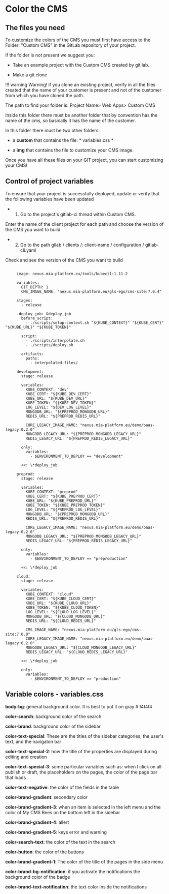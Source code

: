 # Color the CMS

## The files you need

To customize the colors of the CMS you must first have access to the Folder: "Custom CMS" in the GitLab repository of your project.

If the folder is not present we suggest you:

* Take an example project with the Custom CMS created by git lab.

* Make a git clone

!!! warning
Warning! if you clone an existing project, verify in all the files created that the name of your customer is present and not of the customer from which you have cloned the path.

The path to find your folder is: Project Name> Web Apps> Custom CMS

Inside this folder there must be another folder that by convention has the name of the cms, so basically it has the name of the customer.

In this folder there must be two other folders:

* a **custom** that contains the file: * variables.css *

* a **img** that contains the file to customize your CMS image.

Once you have all these files on your GIT project, you can start customizing your CMS!

## Control of project variables

To ensure that your project is successfully deployed, update or verify that the following variables have been updated

* 1. Go to the project's gitlab-ci thread within Custom CMS.

Enter the name of the client project for each path and choose the version of the CMS you want to build

* 2. Go to the path gilab / clients /: client-name / configuration / gitlab-cli.yaml

Check and see the version of the CMS you want to build

```

     image: nexus.mia-platform.eu/tools/kubectl:1.11.2

     variables:
       GIT_DEPTH: 1
       CMS_IMAGE_NAME: "nexus.mia-platform.eu/gls-ego/cms-site:7.0.4"

     stages:
       - release

     .deploy-job: &deploy_job
       before_script:
         - ./scripts/setup-context.sh "${KUBE_CONTEXT}" "${KUBE_CERT}" "${KUBE_URL}" "${KUBE_TOKEN}"

       script:
         - ./scripts/interpolate.sh
         - ./scripts/deploy.sh

       artifacts:
         paths:
           - interpolated-files/

     development:
       stage: release

       variables:
         KUBE_CONTEXT: "dev"
         KUBE_CERT: "${KUBE_DEV_CERT}"
         KUBE_URL: "${KUBE_DEV_URL}"
         KUBE_TOKEN: "${KUBE_DEV_TOKEN}"
         LOG_LEVEL: "${DEV_LOG_LEVEL}"
         MONGODB_URL: "${PREPROD_MONGODB_URL}"
         REDIS_URL: "${PREPROD_REDIS_URL}"

         CORE_LEGACY_IMAGE_NAME: "nexus.mia-platform.eu/demo/baas-legacy:0.2.0"
         MONGODB_LEGACY_URL: "${PREPROD_MONGODB_LEGACY_URL}"
         REDIS_LEGACY_URL: "${PREPROD_REDIS_LEGACY_URL}"

       only:
         variables:
           - $ENVIRONMENT_TO_DEPLOY == "development"

       <<: \*deploy_job

     preprod:
       stage: release

       variables:
         KUBE_CONTEXT: "preprod"
         KUBE_CERT: "${KUBE_PREPROD_CERT}"
         KUBE_URL: "${KUBE_PREPROD_URL}"
         KUBE_TOKEN: "${KUBE_PREPROD_TOKEN}"
         LOG_LEVEL: "${PREPROD_LOG_LEVEL}"
         MONGODB_URL: "${PREPROD_MONGODB_URL}"
         REDIS_URL: "${PREPROD_REDIS_URL}"

         CORE_LEGACY_IMAGE_NAME: "nexus.mia-platform.eu/demo/baas-legacy:0.2.0"
         MONGODB_LEGACY_URL: "${PREPROD_MONGODB_LEGACY_URL}"
         REDIS_LEGACY_URL: "${PREPROD_REDIS_LEGACY_URL}"

       only:
         variables:
           - $ENVIRONMENT_TO_DEPLOY == "preproduction"

       <<: \*deploy_job

     cloud:
       stage: release

       variables:
         KUBE_CONTEXT: "cloud"
         KUBE_CERT: "${KUBE_CLOUD_CERT}"
         KUBE_URL: "${KUBE_CLOUD_URL}"
         KUBE_TOKEN: "${KUBE_CLOUD_TOKEN}"
         LOG_LEVEL: "${CLOUD_LOG_LEVEL}"
         MONGODB_URL: "${CLOUD_MONGODB_URL}"
         REDIS_URL: "${CLOUD_REDIS_URL}"

         CMS_IMAGE_NAME: "nexus.mia-platform.eu/gls-ego/cms-site:7.0.0"
         CORE_LEGACY_IMAGE_NAME: "nexus.mia-platform.eu/demo/baas-legacy:0.2.0"
         MONGODB_LEGACY_URL: "${CLOUD_MONGODB_LEGACY_URL}"
         REDIS_LEGACY_URL: "${CLOUD_REDIS_LEGACY_URL}"

       <<: \*deploy_job

       only:
         variables:
           - $ENVIRONMENT_TO_DEPLOY == "production"
```


## Variable colors - variables.css

**body-bg**: general background color. It is best to put it on gray # f4f4f4

**color-search**: background color of the search

**color-brand**: background color of the sidebar

**color-text-special**: These are the titles of the sidebar categories, the user's text, and the navigaton bar

**color-text-special-2**: how the title of the properties are displayed during editing and creation

**color-text-special-3**: some particular variables such as: when I click on all publish or draft, the placeholders on the pages, the color of the page bar that loads

**color-text-negative**: the color of the fields in the table

**color-brand-gradient**: secondary color

**color-brand-gradient-3**: when an item is selected in the left menu and the color of My CMS Bees on the bottom left in the sidebar

**color-brand-gradient-4**: allert

**color-brand-gradient-5**: keys error and warning

**color-search-text**: the color of the text in the search

**color-button**: the color of the buttons

**color-brand-gradient-1**: The color of the title of the pages in the side menu

**color-brand-bg-notification**: if you activate the notifications the background color of the badge

**color-brand-text-notification**: the text color inside the notifications
